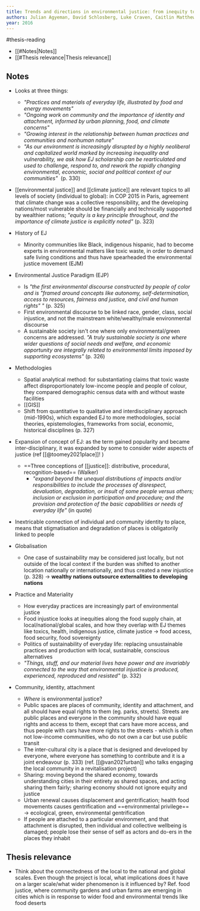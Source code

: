 ```yaml
---
title: Trends and directions in environmental justice: from inequity to everyday life, community, and just sustainabilities
authors: Julian Agyeman, David Schlosberg, Luke Craven, Caitlin Matthews
year: 2016
---
```

#thesis-reading

- [[#Notes|Notes]]
- [[#Thesis relevance|Thesis relevance]]


## Notes

- Looks at three things:
	- *"Practices and materials of everyday life, illustrated by food and energy movements"*
	- *"Ongoing work on community and the importance of identity and attachment, informed by urban planning, food, and climate concerns"*
	- *"Growing interest in the relationship between human practices and communities and nonhuman nature"*
	- *"As our environment is increasingly disrupted by a highly neoliberal and capitalized world marked by increasing inequality and vulnerability, we ask how EJ scholarship can be rearticulated and used to challenge, respond to, and rework the rapidly changing environmental, economic, social and political context of our communities"*  (p. 330)

- [[environmental justice]] and [[climate justice]] are relevant topics to all levels of society (individual to global): in COP 2015 in Paris, agreement that climate change was a collective responsibility, and the developing nations/most vulnerable should be financially and technically supported by wealthier nations; *"equity is a key principle throughout, and the importance of climate justice is explicitly noted"* (p. 323)

- History of EJ
	- Minority communities like Black, indigenous hispanic, had to become experts in environmental matters like toxic waste, in order to demand safe living conditions and thus have spearheaded the environmental justice movement (EJM)

- Environmental Justice Paradigm (EJP) 
	- Is *"the first environmental discourse constructed by people of color and is "framed around concepts like autonomy, self-determination, access to resources, fairness and justice, and civil and human rights" "* (p. 325)
	- First environmental discourse to be linked race, gender, class, social injustice, and not the mainstream white/wealthy/male environmental discourse
	- A sustainable society isn't one where only environmental/green concerns are addressed. *"A truly sustainable society is one where wider questions of social needs and welfare, and economic opportunity are integrally related to environmental limits imposed by supporting ecosystems"* (p. 326)

- Methodologies
	- Spatial analytical method: for substantiating claims that toxic waste affect disproportionately low-income people and people of colour, they compared demographic census data with and without waste facilities
	- [[GIS]]
	- Shift from quantitative to qualitative and interdisciplinary approach (mid-1990s), which expanded EJ to more methodologies, social theories, epistemologies, frameworks from social, economic, historical disciplines (p. 327)

- Expansion of concept of EJ: as the term gained popularity and became inter-disciplinary, it was expanded by some to consider wider aspects of justice (ref [[@toomey2021place]]! )
	- ==Three conceptions of [[justice]]: distributive, procedural, recognition-based== (Walker)
		-  *"expand beyond the unequal distributions of impacts and/or responsibilities to include the processes of disrespect, devaluation, degradation, or insult of some people versus others; inclusion or exclusion in participation and procedure; and the provision and protection of the basic capabilities or needs of everyday life"* (in quote)

- Inextricable connection of individual and community identity to place, means that stigmatisation and degradation of places is obligatorily linked to people
- Globalisation
	- One case of sustainability may be considered just locally, but not outside of the local context if the burden was shifted to another location nationally or internationally, and thus created a new injustice (p. 328) $\rightarrow$ **wealthy nations outsource externalities to developing nations**

- Practice and Materiality
	- How everyday practices are increasingly part of environmental justice
	- Food injustice looks at inequities along the food supply chain, at local/national/global scales, and how they overlap with EJ themes like toxics, health, indigenous justice, climate justice $\rightarrow$ food access, food security, food sovereignty
	- Politics of sustainability of everyday life: replacing unsustainable practices and production with local, sustainable, conscious alternatives
	- *"Things, stuff, and our material lives have power and are invariably connected to the way that environmental injustice is produced, experienced, reproduced and resisted"* (p. 332)

- Community, identity, attachment
	- *Where* is environmental justice?
	- Public spaces are places of community, identity and attachment, and all should have equal rights to them (eg. parks, streets). Streets are public places and everyone in the community should have equal rights and access to them, except that cars have more access, and thus people with cars have more rights to the streets - which is often not low-income communities, who do not own a car but use public transit
	- The inter-cultural city is a place that is designed and developed by everyone, where everyone has something to contribute and it is a joint endeavour (p. 333) (ref. [[@van2021urban]] who talks engaging the local community in a revitalisation project)
	- Sharing: moving beyond the shared economy, towards understanding cities in their entirety as shared spaces, and acting sharing them fairly; sharing economy should not ignore equity and justice
	- Urban renewal causes displacement and gentrification; health food movements causes gentrification and ==environmental privilege== $\rightarrow$ ecological, green, environmental gentrification
	- If people are attached to a particular environment, and that attachment is disrupted, then individual and collective wellbeing is damaged; people lose their sense of self as actors and do-ers in the places they inhabit


## Thesis relevance
- Think about the connectedness of the local to the national and global scales. Even though the project is local, what implications does it have on a larger scale/what wider phenomenon is it influenced by? Ref. food justice, where community gardens and urban farms are emerging in cities which is in response to wider food and environmental trends like food deserts